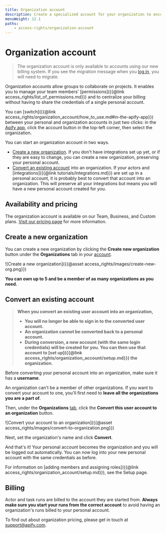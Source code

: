 ```yaml
---
title: Organization account
description: Create a specialized account for your organization to encourage collaboration and manage permissions efficiently. Convert an existing account or create one from scratch.
menuWeight: 12.1
paths:
    - access-rights/organization-account
---
```


# Organization account

> The organization account is only available to accounts using our new billing system. If you see the migration message when you [log in](https://my.apify.com), you will need to migrate.

Organization accounts allow groups to collaborate on projects. It enables you to manage your team members' [permissions]({{@link access_rights/list_of_permissions.md}}) and to centralize your billing without having to share the credentials of a single personal account.

You can [switch]({{@link access_rights/organization_account/how_to_use.md#in-the-apify-app}}) between your personal and organization accounts in just two clicks: in the [Apify app](https://my.apify.com), click the account button in the top-left corner, then select the organization.

You can start an organization account in two ways.

* [Create a new organization](#create-a-new-organization). If you don't have integrations set up yet, or if they are easy to change, you can create a new organization, preserving your personal account.
* [Convert an existing account](#convert-an-existing-account) into an organization. If your actors and [integrations]({{@link tutorials/integrations.md}}) are set up in a personal account, it is probably best to convert that account into an organization. This will preserve all your integrations but means you will have a new personal account created for you.

## [](#availability-and-pricing) Availability and pricing

The organization account is available on our Team, Business, and Custom plans. [Visit our pricing page](https://apify.com/pricing) for more information.

## [](#create-a-new-organization) Create a new organization

You can create a new organization by clicking the **Create new organization** button under the **Organizations** tab in your [account](https://my.apify.com/account#/myorganizations).

![Create a new organization]({{@asset access_rights/images/create-new-org.png}})

**You can own up to 5 and be a member of as many organizations as you need.**

## [](#convert-an-existing-account) Convert an existing account

> **When you convert an existing user account into an organization,**
>
> * **You will no longer be able to sign in to the converted user account.**
> * **An organization cannot be converted back to a personal account.**
> * **During conversion, a new account (with the same login credentials) will be created for you. You can then use that account to [set up]({{@link access_rights/organization_account/setup.md}}) the organization.**

Before converting your personal account into an organization, make sure it has a **username**.

An organization can't be a member of other organizations. If you want to convert your account to one, you'll first need to **leave all the organizations you are a part of**.

Then, under the **Organizations** [tab](https://my.apify.com/account#/myorganizations), click the **Convert this user account to an organization** button.

![Convert your account to an organization]({{@asset access_rights/images/convert-to-organization.png}})

Next, set the organization's name and click **Convert**.

And that's it! Your personal account becomes the organization and you will be logged out automatically. You can now log into your new personal account with the same credentials as before.

For information on [adding members and assigning roles]({{@link access_rights/organization_account/setup.md}}), see the Setup page.

## [](#billing) Billing

Actor and task runs are billed to the account they are started from. **Always make sure you start your runs from the correct account** to avoid having an organization's runs billed to your personal account.

To find out about organization pricing, please get in touch at [support@apify.com](mailto:support@apify.com?subject=Organization%20account%20pricing).

